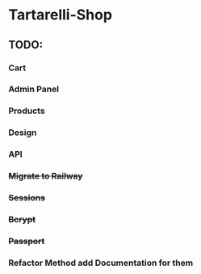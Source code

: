 # Tartarelli-Shop
## TODO: 
### Cart
### Admin Panel
### Products
### Design
### API
### ~~Migrate to Railway~~
### ~~Sessions~~
### ~~Bcrypt~~
### ~~Passport~~
### Refactor Method add Documentation for them
